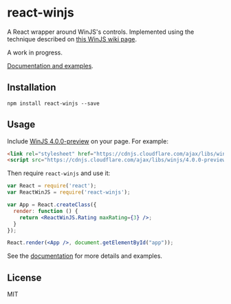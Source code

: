 # react-winjs

A React wrapper around WinJS's controls. Implemented using the technique described on [this WinJS wiki page](https://github.com/winjs/winjs/wiki/Using-WinJS-with-React).

A work in progress.

[Documentation and examples](https://github.com/winjs/react-winjs/wiki/Documentation).

## Installation

```
npm install react-winjs --save
```

## Usage

Include [WinJS 4.0.0-preview](http://try.buildwinjs.com/#get) on your page. For example:

```html
<link rel="stylesheet" href="https://cdnjs.cloudflare.com/ajax/libs/winjs/4.0.0-preview/css/ui-dark.css" />
<script src="https://cdnjs.cloudflare.com/ajax/libs/winjs/4.0.0-preview/js/WinJS.js"></script>
```

Then require `react-winjs` and use it:

```jsx
var React = require('react');
var ReactWinJS = require('react-winjs');

var App = React.createClass({
  render: function () {
    return <ReactWinJS.Rating maxRating={3} />;
  }
});

React.render(<App />, document.getElementById("app"));
```

See the [documentation](https://github.com/winjs/react-winjs/wiki/Documentation) for more details and examples.

## License

MIT
